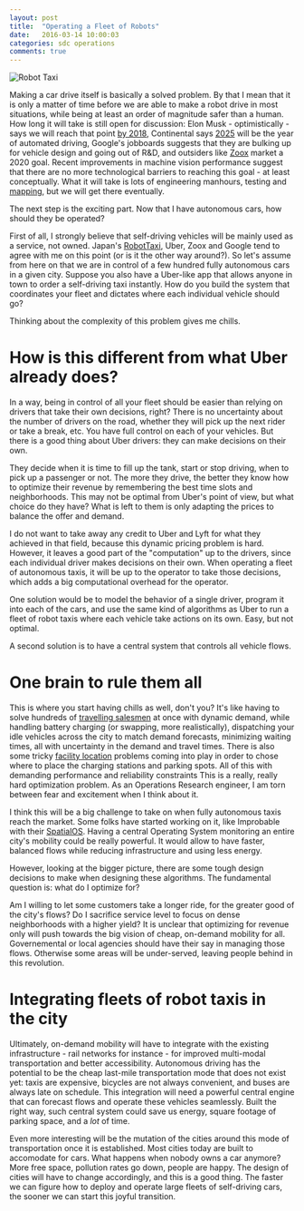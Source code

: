 ```yaml
---
layout: post
title:  "Operating a Fleet of Robots"
date:   2016-03-14 10:00:03
categories: sdc operations
comments: true
---
```


![Robot Taxi]({{site.baseurl}}/images/posts/robottaxi.jpg)

Making a car drive itself is basically a solved problem. By that I mean that it is only a matter of time before we are able to make a robot drive in most situations, while being at least an order of magnitude safer than a human. How long it will take is still open for discussion: Elon Musk - optimistically - says we will reach that point [by 2018][musk-2018], Continental says [2025][2025ad] will be the year of automated driving, Google's jobboards suggests that they are bulking up for vehicle design and going out of R&D, and outsiders like [Zoox][zoox] market a 2020 goal. Recent improvements in machine vision performance suggest that there are no more technological barriers to reaching this goal - at least conceptually. What it will take is lots of engineering manhours, testing and [mapping][mapping], but we will get there eventually.

The next step is the exciting part. Now that I have autonomous cars, how should they be operated?

First of all, I strongly believe that self-driving vehicles will be mainly used as a service, not owned. Japan's [RobotTaxi][robottaxi], Uber, Zoox and Google tend to agree with me on this point (or is it the other way around?). So let's assume from here on that we are in control of a few hundred fully autonomous cars in a given city. Suppose you also have a Uber-like app that allows anyone in town to order a self-driving taxi instantly. How do you build the system that coordinates your fleet and dictates where each individual vehicle should go?

Thinking about the complexity of this problem gives me chills.

# How is this different from what Uber already does?

In a way, being in control of all your fleet should be easier than relying on drivers that take their own decisions, right? There is no uncertainty about the number of drivers on the road, whether they will pick up the next rider or take a break, etc. You have full control on each of your vehicles. But there is a good thing about Uber drivers: they can make decisions on their own.

They decide when it is time to fill up the tank, start or stop driving, when to pick up a passenger or not. The more they drive, the better they know how to optimize their revenue by remembering the best time slots and neighborhoods. This may not be optimal from Uber's point of view, but what choice do they have?  What is left to them is only adapting the prices to balance the offer and demand.

I do not want to take away any credit to Uber and Lyft for what they achieved in that field, because this dynamic pricing problem is hard. However, it leaves a good part of the "computation" up to the drivers, since each individual driver makes decisions on their own. When operating a fleet of autonomous taxis, it will be up to the operator to take those decisions, which adds a big computational overhead for the operator.

One solution would be to model the behavior of a single driver, program it into each of the cars, and use the same kind of algorithms as Uber to run a fleet of robot taxis where each vehicle take actions on its own. Easy, but not optimal.

A second solution is to have a central system that controls all vehicle flows.

# One brain to rule them all

This is where you start having chills as well, don't you? It's like having to solve hundreds of [travelling salesmen][tsp] at once with dynamic demand, while handling battery charging (or swapping, more realistically), dispatching your idle vehicles across the city to match demand forecasts, minimizing waiting times, all with uncertainty in the demand and travel times. There is also some tricky [facility location][facility-location] problems coming into play in order to chose where to place the charging stations and parking spots. All of this with demanding performance and reliability constraints  This is a really, really hard optimization problem. As an Operations Research engineer, I am torn between fear and excitement when I think about it.

I think this will be a big challenge to take on when fully autonomous taxis reach the market. Some folks have started working on it, like Improbable with their [SpatialOS][improbable]. Having a central Operating System monitoring an entire city's mobility could be really powerful. It would allow to have faster, balanced flows while reducing infrastructure and using less energy.

However, looking at the bigger picture, there are some tough design decisions to make when designing these algorithms. The fundamental question is: what do I optimize for?

Am I willing to let some customers take a longer ride, for the greater good of the city's flows? Do I sacrifice service level to focus on dense neighborhoods with a higher yield? It is unclear that optimizing for revenue only will push towards the big vision of cheap, on-demand mobility for all. Governemental or local agencies should have their say in managing those flows. Otherwise some areas will be under-served, leaving people behind in this revolution.

# Integrating fleets of robot taxis in the city

Ultimately, on-demand mobility will have to integrate with the existing infrastructure - rail networks for instance - for improved multi-modal transportation and better accessibility. Autonomous driving has the potential to be the cheap last-mile transportation mode that does not exist yet: taxis are expensive, bicycles are not always convenient, and buses are always late on schedule. This integration will need a powerful central engine that can forecast flows and operate these vehicles seamlessly. Built the right way, such central system could save us energy, square footage of parking space, and a *lot* of time. 

Even more interesting will be the mutation of the cities around this mode of transportation once it is established. Most cities today are built to accomodate for cars. What happens when nobody owns a car anymore? More free space, pollution rates go down, people are happy. The design of cities will have to change accordingly, and this is a good thing. The faster we can figure how to deploy and operate large fleets of self-driving cars, the sooner we can start this joyful transition. 


[mapping]: {{site.baseurl}}/There-is-no-middle-ground-for-autonomous-cars/
[musk-2018]: http://www.theverge.com/2016/1/10/10746020/elon-musk-tesla-autonomous-driving-predictions-summon
[2025ad]: https://www.2025ad.com/
[zoox]: http://zoox.com/
[robottaxi]: https://robottaxi.com/en/
[tsp]: https://en.wikipedia.org/wiki/Travelling_salesman_problem
[facility-location]: https://en.wikipedia.org/wiki/Facility_location_problem
[improbable]: http://www.traffictechnologytoday.com/news.php?NewsID=77573
